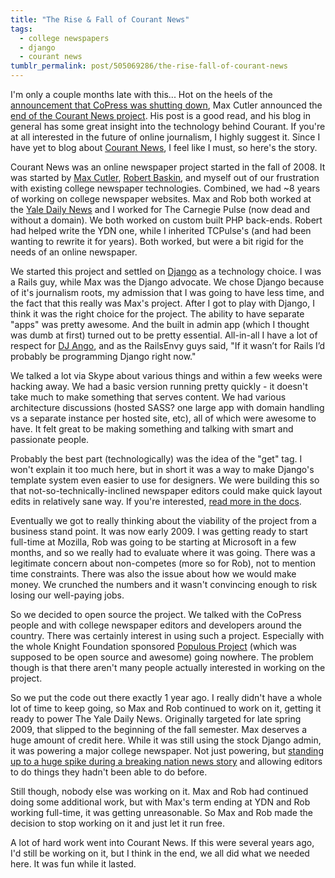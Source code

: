 ```yaml
---
title: "The Rise & Fall of Courant News"
tags:
  - college newspapers
  - django
  - courant news
tumblr_permalink: post/505069286/the-rise-fall-of-courant-news
---
```


I'm only a couple months late with this... Hot on the heels of the [announcement that CoPress was shutting down](http://www.copress.org/2010/02/16/copress-is-closing-down-operations/), Max Cutler announced the [end of the Courant News project](http://www.maxcutler.com/2010/02/21/courant-no-longer). His post is a good read, and his blog in general has some great insight into the technology behind Courant. If you're at all interested in the future of online journalism, I highly suggest it. Since I have yet to blog about [Courant News](http://www.courantnews.com/), I feel like I must, so here's the story.

Courant News was an online newspaper project started in the fall of 2008. It was started by [Max Cutler](http://www.maxcutler.com/), [Robert Baskin](http://rsbaskin.com/), and myself out of our frustration with existing college newspaper technologies. Combined, we had ~8 years of working on college newspaper websites. Max and Rob both worked at the [Yale Daily News](http://www.yaledailynews.com/) and I worked for The Carnegie Pulse (now dead and without a domain). We both worked on custom built PHP back-ends. Robert had helped write the YDN one, while I inherited TCPulse's (and had been wanting to rewrite it for years). Both worked, but were a bit rigid for the needs of an online newspaper.

We started this project and settled on [Django](http://www.djangoproject.com/) as a technology choice. I was a Rails guy, while Max was the Django advocate. We chose Django because of it's journalism roots, my admission that I was going to have less time, and the fact that this really was Max's project. After I got to play with Django, I think it was the right choice for the project. The ability to have separate "apps" was pretty awesome. And the built in admin app (which I thought was dumb at first) turned out to be pretty essential. All-in-all I have a lot of respect for [DJ Ango](http://www.youtube.com/watch?v=PLUS00QrYWw), and as the RailsEnvy guys said, "If it wasn’t for Rails I’d probably be programming Django right now."

We talked a lot via Skype about various things and within a few weeks were hacking away. We had a basic version running pretty quickly - it doesn't take much to make something that serves content. We had various architecture discussions (hosted SASS? one large app with domain handling vs a separate instance per hosted site, etc), all of which were awesome to have. It felt great to be making something and talking with smart and passionate people.

Probably the best part (technologically) was the idea of the "get" tag. I won't explain it too much here, but in short it was a way to make Django's template system even easier to use for designers. We were building this so that not-so-technically-inclined newspaper editors could make quick layout edits in relatively sane way. If you're interested, [read more in the docs](http://docs.courantnews.com/ref/core/gettag.html).

Eventually we got to really thinking about the viability of the project from a business stand point. It was now early 2009. I was getting ready to start full-time at Mozilla, Rob was going to be starting at Microsoft in a few months, and so we really had to evaluate where it was going. There was a legitimate concern about non-competes (more so for Rob), not to mention time constraints. There was also the issue about how we would make money. We crunched the numbers and it wasn't convincing enough to risk losing our well-paying jobs.

So we decided to open source the project. We talked with the CoPress people and with college newspaper editors and developers around the country. There was certainly interest in using such a project. Especially with the whole Knight Foundation sponsored [Populous Project](http://www.populousproject.com/) (which was supposed to be open source and awesome) going nowhere. The problem though is that there aren't many people actually interested in working on the project.

So we put the code out there exactly 1 year ago. I really didn't have a whole lot of time to keep going, so Max and Rob continued to work on it, getting it ready to power The Yale Daily News. Originally targeted for late spring 2009, that slipped to the beginning of the fall semester. Max deserves a huge amount of credit here. While it was still using the stock Django admin, it was powering a major college newspaper. Not just powering, but [standing up to a huge spike during a breaking nation news story](http://www.maxcutler.com/2009/09/23/keeping-courant-with-annie-le-coverage) and allowing editors to do things they hadn't been able to do before.

Still though, nobody else was working on it. Max and Rob had continued doing some additional work, but with Max's term ending at YDN and Rob working full-time, it was getting unreasonable. So Max and Rob made the decision to stop working on it and just let it run free.

A lot of hard work went into Courant News. If this were several years ago, I'd still be working on it, but I think in the end, we all did what we needed here. It was fun while it lasted.
